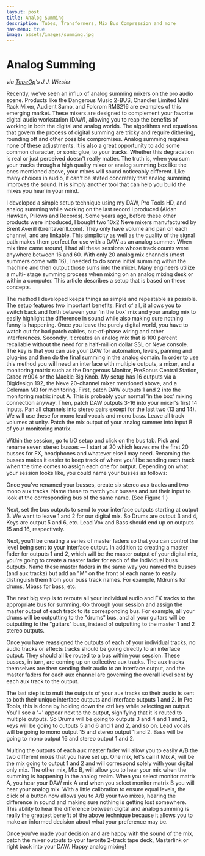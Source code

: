 ```yaml
---
layout: post
title: Analog Summing
description: Tubes, Transformers, Mix Bus Compression and more
nav-menu: true
image: assets/images/summing.jpg
---
```


# Analog Summing

*via [TapeOp](https://tapeop.com/tutorials/49/analog-summing/)'s J.J. Wiesler*

Recently, we've seen an influx of analog summing mixers on the pro audio scene. Products like the Dangerous Music 2-BUS, Chandler Limited Mini Rack Mixer, Audient Sumo, and Folcrom RMS216 are examples of this emerging market. These mixers are designed to complement your favorite digital audio workstation (DAW), allowing you to reap the benefits of working in both the digital and analog worlds. The algorithms and equations that govern the process of digital summing are tricky and require dithering, rounding off and other possible compromises. Analog summing requires none of these adjustments. It is also a great opportunity to add some common character, or sonic glue, to your tracks. Whether this degradation is real or just perceived doesn't really matter. The truth is, when you sum your tracks through a high quality mixer or analog summing box like the ones mentioned above, your mixes will sound noticeably different. Like many choices in audio, it can't be stated concretely that analog summing improves the sound. It is simply another tool that can help you build the mixes you hear in your mind.

I developed a simple setup technique using my DAW, Pro Tools HD, and analog summing while working on the last record I produced (Aidan Hawken, Pillows and Records). Some years ago, before these other products were introduced, I bought two 10x2 Neve mixers manufactured by Brent Averill (brentaverill.com). They only have volume and pan on each channel, and are linkable. This simplicity as well as the quality of the signal path makes them perfect for use with a DAW as an analog summer. When mix time came around, I had all these sessions whose track counts were anywhere between 16 and 60. With only 20 analog mix channels (most summers come with 16), I needed to do some initial summing within the machine and then output those sums into the mixer. Many engineers utilize a multi- stage summing process when mixing on an analog mixing desk or within a computer. This article describes a setup that is based on these concepts.

The method I developed keeps things as simple and repeatable as possible. The setup features two important benefits: First of all, it allows you to switch back and forth between your 'in the box' mix and your analog mix to easily highlight the difference in sound while also making sure nothing funny is happening. Once you leave the purely digital world, you have to watch out for bad patch cables, out-of-phase wiring and other interferences. Secondly, it creates an analog mix that is 100 percent recallable without the need for a half-million dollar SSL or Neve console. The key is that you can use your DAW for automation, levels, panning and plug-ins and then do the final summing in the analog domain. In order to use this method you will need an interface with multiple outputs, a mixer, and a monitoring matrix such as the Dangerous Monitor, PreSonus Central Station, Grace m904 or the Mackie Big Knob. My setup has 16 outputs via a Digidesign 192, the Neve 20-channel mixer mentioned above, and a Coleman M3 for monitoring. First, patch DAW outputs 1 and 2 into the monitoring matrix input A. This is probably your normal 'in the box' mixing connection anyway. Then, patch DAW outputs 3-16 into your mixer's first 14 inputs. Pan all channels into stereo pairs except for the last two (13 and 14). We will use these for mono lead vocals and mono bass. Leave all track volumes at unity. Patch the mix output of your analog summer into input B of your monitoring matrix.

Within the session, go to I/O setup and click on the bus tab. Pick and rename seven stereo busses — I start at 20 which leaves me the first 20 busses for FX, headphones and whatever else I may need. Renaming the busses makes it easier to keep track of where you'll be sending each track when the time comes to assign each one for output. Depending on what your session looks like, you could name your busses as follows:

Once you've renamed your busses, create six stereo aux tracks and two mono aux tracks. Name these to match your busses and set their input to look at the corresponding bus of the same name. (See Figure 1.)


Next, set the bus outputs to send to your interface outputs starting at output 3. We want to leave 1 and 2 for our digital mix. So Drums are output 3 and 4, Keys are output 5 and 6, etc. Lead Vox and Bass should end up on outputs 15 and 16, respectively.

Next, you'll be creating a series of master faders so that you can control the level being sent to your interface output. In addition to creating a master fader for outputs 1 and 2, which will be the master output of your digital mix, you're going to create a master fader for each of the individual buss outputs. Name these master faders in the same way you named the busses (and aux tracks) but add an "M" on the front of each name to easily distinguish them from your buss track names. For example, Mdrums for drums, Mbass for bass, etc.

The next big step is to reroute all your individual audio and FX tracks to the appropriate bus for summing. Go through your session and assign the master output of each track to its corresponding bus. For example, all your drums will be outputting to the "drums" bus, and all your guitars will be outputting to the "guitars" buss, instead of outputting to the master 1 and 2 stereo outputs.

Once you have reassigned the outputs of each of your individual tracks, no audio tracks or effects tracks should be going directly to an interface output. They should all be routed to a bus within your session. These busses, in turn, are coming up on collective aux tracks. The aux tracks themselves are then sending their audio to an interface output, and the master faders for each aux channel are governing the overall level sent by each aux track to the output.

The last step is to mult the outputs of your aux tracks so their audio is sent to both their unique interface outputs and interface outputs 1 and 2. In Pro Tools, this is done by holding down the ctrl key while selecting an output. You'll see a '+' appear next to the output, signifying that it is routed to multiple outputs. So Drums will be going to outputs 3 and 4 and 1 and 2, keys will be going to outputs 5 and 6 and 1 and 2, and so on. Lead vocals will be going to mono output 15 and stereo output 1 and 2. Bass will be going to mono output 16 and stereo output 1 and 2.

Multing the outputs of each aux master fader will allow you to easily A/B the two different mixes that you have set up. One mix, let's call it Mix A, will be the mix going to output 1 and 2 and will correspond solely with your digital only mix. The other mix, Mix B, will allow you to hear your mix when the summing is happening in the analog realm. When you select monitor matrix A, you hear your DAW mix A and when you select monitor matrix B you will hear your analog mix. With a little calibration to ensure equal levels, the click of a button now allows you to A/B your two mixes, hearing the difference in sound and making sure nothing is getting lost somewhere. This ability to hear the difference between digital and analog summing is really the greatest benefit of the above technique because it allows you to make an informed decision about what your preference may be.

Once you've made your decision and are happy with the sound of the mix, patch the mixer outputs to your favorite 2-track tape deck, Masterlink or right back into your DAW. Happy analog mixing!


